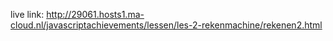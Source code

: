 live link: http://29061.hosts1.ma-cloud.nl/javascriptachievements/lessen/les-2-rekenmachine/rekenen2.html